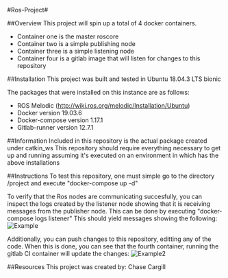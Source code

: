 #Ros-Project#

##Overview
This project will spin up a total of 4 docker containers.
* Container one is the master roscore
* Container two is a simple publishing node 
* Container three is a simple listening node
* Container four is a gitlab image that will listen for changes to this repository


##Installation
This project was built and tested in Ubuntu 18.04.3 LTS bionic

The packages that were installed on this instance are as follows:
*  ROS Melodic (http://wiki.ros.org/melodic/Installation/Ubuntu)
*  Docker version 19.03.6
*  Docker-compose version 1.17.1
*  Gitlab-runner version 12.7.1


##Information
Included in this repository is the actual package created under catkin_ws
This repository should require everything necessary to get up and running assuming
it's executed on an environment in which has the above installations

##Instructions
To test this repository, one must simple go to the directory /project and
execute "docker-compose up -d"

To verify that the Ros nodes are communicating succesfully, you can inspect the logs created by the listener node
showing that it is receiving messages from the publisher node. This can be done
by executing "docker-compose logs listener"
This should yield messages showing the following:
![Example](:///var/folders/3k/82z1jw9d15g7wf90ndvb78kr0000gn/T/TemporaryItems/(A%20Document%20Being%20Saved%20By%20screencaptureui)/Screen%20Shot%202020-02-16%20at%2011.58.00%20AM.png)

Additionally, you can push changes to this repository, editting any of the code. 
When this is done, you can see that the fourth container, running the gitlab
CI container will update the changes:
![Example2](file:///Users/chasecargill/Desktop/Screen%20Shot%202020-02-16%20at%2012.01.22%20PM.png)


##Resources
This project was created by: Chase Cargill

